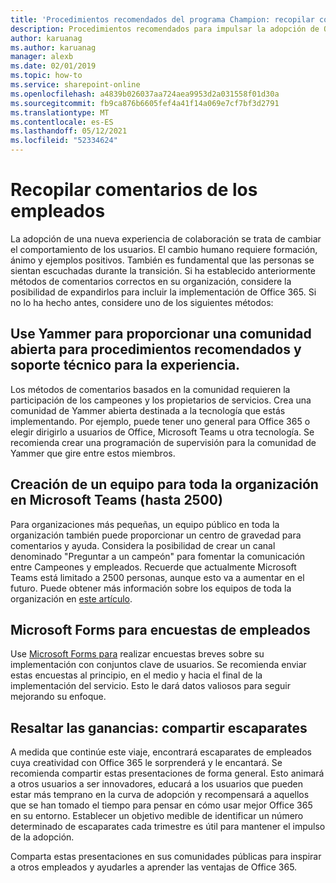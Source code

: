 ```yaml
---
title: 'Procedimientos recomendados del programa Champion: recopilar comentarios'
description: Procedimientos recomendados para impulsar la adopción de Office 365.
author: karuanag
ms.author: karuanag
manager: alexb
ms.date: 02/01/2019
ms.topic: how-to
ms.service: sharepoint-online
ms.openlocfilehash: a4839b026037aa724aea9953d2a031558f01d30a
ms.sourcegitcommit: fb9ca876b6605fef4a41f14a069e7cf7bf3d2791
ms.translationtype: MT
ms.contentlocale: es-ES
ms.lasthandoff: 05/12/2021
ms.locfileid: "52334624"
---
```

# <a name="collect-feedback-from-your-employees"></a>Recopilar comentarios de los empleados

La adopción de una nueva experiencia de colaboración se trata de cambiar el comportamiento de los usuarios. El cambio humano requiere formación, ánimo y ejemplos positivos. También es fundamental que las personas se sientan escuchadas durante la transición. Si ha establecido anteriormente métodos de comentarios correctos en su organización, considere la posibilidad de expandirlos para incluir la implementación de Office 365. Si no lo ha hecho antes, considere uno de los siguientes métodos:

## <a name="use-yammer-to-provide-an-open-community-for-best-practices-and-support-for-the-experience"></a>Use Yammer para proporcionar una comunidad abierta para procedimientos recomendados y soporte técnico para la experiencia.
Los métodos de comentarios basados en la comunidad requieren la participación de los campeones y los propietarios de servicios. Crea una comunidad de Yammer abierta destinada a la tecnología que estás implementando.  Por ejemplo, puede tener uno general para Office 365 o elegir dirigirlo a usuarios de Office, Microsoft Teams u otra tecnología.  Se recomienda crear una programación de supervisión para la comunidad de Yammer que gire entre estos miembros. 

## <a name="creating-an-org-wide-team-within-microsoft-teams-up-to-2500"></a>Creación de un equipo para toda la organización en Microsoft Teams (hasta 2500)
Para organizaciones más pequeñas, un equipo público en toda la organización también puede proporcionar un centro de gravedad para comentarios y ayuda.  Considera la posibilidad de crear un canal denominado "Preguntar a un campeón" para fomentar la comunicación entre Campeones y empleados.  Recuerde que actualmente Microsoft Teams está limitado a 2500 personas, aunque esto va a aumentar en el futuro. Puede obtener más información sobre los equipos de toda la organización en [este artículo](/microsoftteams/create-an-org-wide-team). 

## <a name="microsoft-forms-for-employee-surveys"></a>Microsoft Forms para encuestas de empleados

Use [Microsoft Forms para](https://support.office.com/forms) realizar encuestas breves sobre su implementación con conjuntos clave de usuarios.  Se recomienda enviar estas encuestas al principio, en el medio y hacia el final de la implementación del servicio.  Esto le dará datos valiosos para seguir mejorando su enfoque.  

## <a name="highlight-the-wins-share-showcases"></a>Resaltar las ganancias: compartir escaparates
A medida que continúe este viaje, encontrará escaparates de empleados cuya creatividad con Office 365 le sorprenderá y le encantará. Se recomienda compartir estas presentaciones de forma general. Esto animará a otros usuarios a ser innovadores, educará a los usuarios que pueden estar más temprano en la curva de adopción y recompensará a aquellos que se han tomado el tiempo para pensar en cómo usar mejor Office 365 en su entorno. Establecer un objetivo medible de identificar un número determinado de escaparates cada trimestre es útil para mantener el impulso de la adopción.

Comparta estas presentaciones en sus comunidades públicas para inspirar a otros empleados y ayudarles a aprender las ventajas de Office 365.